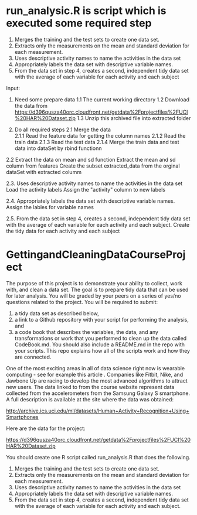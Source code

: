 # run_analysic.R is script which is executed some required step
1. Merges the training and the test sets to create one data set.
2. Extracts only the measurements on the mean and standard deviation for each measurement.
3. Uses descriptive activity names to name the activities in the data set
4. Appropriately labels the data set with descriptive variable names.
5. From the data set in step 4, creates a second, independent tidy data set with the average of each variable for each activity and each subject

Input: 
 1. Need some prepare data 
  1.1 The current working directory
  1.2 Download the data from https://d396qusza40orc.cloudfront.net/getdata%2Fprojectfiles%2FUCI%20HAR%20Dataset.zip
  1.3 Unzip this archived file into extracted folder
  
 2. Do all required steps
 2.1 Merge the data  
 2.1.1 Read the feature data for getting the column names 
 2.1.2 Read the train data 
 2.1.3 Read the test data
 2.1.4 Merge the train data and test data into dataSet by rbind functionn 
 
 2.2 Extract the data on mean and sd function
    Extract the mean and sd column from features 
    Create the subset extracted_data from the orginal dataSet with extracted columm

 2.3. Uses descriptive activity names to name the activities in the data set
    Load the activity labels
    Assign the "activity" column to new labels

 2.4. Appropriately labels the data set with descriptive variable names.
    Assign the lables for variable names

 2.5. From the data set in step 4, creates a second, independent tidy data set with the average of each variable for each activity and each subject.
    Create the tidy data for each activity and each subject 


# GettingandCleaningDataCourseProject
The purpose of this project is to demonstrate your ability to collect, work with, and clean a data set.
The goal is to prepare tidy data that can be used for later analysis. 
You will be graded by your peers on a series of yes/no questions related to the project. 
You will be required to submit: 
1) a tidy data set as described below, 
2) a link to a Github repository with your script for performing the analysis, and 
3) a code book that describes the variables, the data, and any transformations or work that you performed to clean up the data called CodeBook.md. 
You should also include a README.md in the repo with your scripts. This repo explains how all of the scripts work and how they are connected.

One of the most exciting areas in all of data science right now is wearable computing - see for example this article . Companies like Fitbit, Nike, and Jawbone Up are racing to develop the most advanced algorithms to attract new users. The data linked to from the course website represent data collected from the accelerometers from the Samsung Galaxy S smartphone. A full description is available at the site where the data was obtained:

http://archive.ics.uci.edu/ml/datasets/Human+Activity+Recognition+Using+Smartphones

Here are the data for the project:

https://d396qusza40orc.cloudfront.net/getdata%2Fprojectfiles%2FUCI%20HAR%20Dataset.zip

You should create one R script called run_analysis.R that does the following.

1. Merges the training and the test sets to create one data set.
2. Extracts only the measurements on the mean and standard deviation for each measurement.
3. Uses descriptive activity names to name the activities in the data set
4. Appropriately labels the data set with descriptive variable names.
5. From the data set in step 4, creates a second, independent tidy data set with the average of each variable for each activity and each subject.
